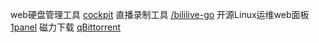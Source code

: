 web硬盘管理工具
[cockpit](https://cockpit-project.org/running.html)
直播录制工具
[/bililive-go](https://github.com/bililive-go/bililive-go)
开源Linux运维web面板
[1panel](https://1panel.cn/)
磁力下载
[qBittorrent](https://github.com/qbittorrent/qBittorrent)